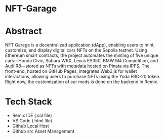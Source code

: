 # NFT-Garage

# Abstract
NFT Garage is a decentralized application (dApp), enabling users to mint, customize, and display digital cars NFTs on the Sepolia testnet. Using Ethereum smart contracts, the project automates the minting of five unique cars—Honda Civic, Subaru WRX, Lexus ES350, BMW M4 Competition, and Audi R8—stored as NFTs with metadata hosted on Pinata via IPFS. The front-end, hosted on GitHub Pages, integrates Web3.js for wallet interactions, allowing users to purchase NFTs using the Yoda ERC-20 token. Right now, the customization of car mods is done on the backend in Remix.

# Tech Stack
- Remix IDE (.sol file)
- VS Code (.html file)
- Github Local Host
- Github src Asset Management
